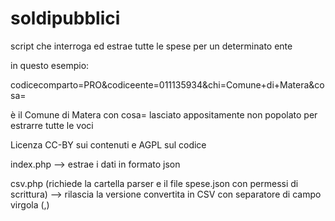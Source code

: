 # soldipubblici
script che interroga ed estrae tutte le spese per un determinato ente 

in questo esempio:

codicecomparto=PRO&codiceente=011135934&chi=Comune+di+Matera&cosa=

è il Comune di Matera con cosa= lasciato appositamente non popolato per estrarre tutte le voci

Licenza CC-BY sui contenuti e AGPL sul codice 

index.php --> estrae i dati in formato json

csv.php (richiede la cartella parser e il file spese.json con permessi di scrittura) --> rilascia la versione convertita in CSV con separatore di campo virgola (,) 

